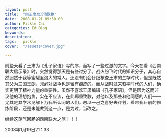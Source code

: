```yaml
---
layout: post  
title:  "向王肃及其他致歉"
date:  2008-01-21 09:30:00
author: Pickle Cai  
categories: EduBlog  
keywords: 
description:   
tags:	pickle   
cover:  "/assets/cover.jpg"  

---
```


前些天看了王肃为《孔子家语》写的序，而写了一些过激的文字。今天在看《西南联大启示录》时，突然觉得那天是有些过分了。战火纷飞时代的知识分子，其心自然迥然于我等蜜罐里泡大的常人。还没有机会仔细核查王肃的生存时代，但是既然其父为三国王朗，想必对战争也是留有痕迹的。而从战时过来和平时代的人们，确实更明了精神力量的重要性。虽然不喜欢王肃编辑《孔子家语》，但是因为这而非议他的理想抱负，实在不应该，在此郑重致歉，对他以及那些和他同感的人们——尤其是其学术见解不为我所认同的人们。勿以一己之喜好去评判，看来我目前的修炼阶段，还是未能做到这一点，是为过，当改之。



 



继续这荡气回肠的西南联大之旅！！！



 



2008年1月19日21：33



		    
